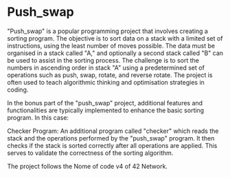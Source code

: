 # Push_swap

"Push_swap" is a popular programming project that involves creating a sorting program. The objective is to sort data on a stack with a limited set of instructions, using the least number of moves possible. The data must be organised in a stack called "A," and optionally a second stack called "B" can be used to assist in the sorting process. The challenge is to sort the numbers in ascending order in stack "A" using a predetermined set of operations such as push, swap, rotate, and reverse rotate. The project is often used to teach algorithmic thinking and optimisation strategies in coding.

In the bonus part of the "push_swap" project, additional features and functionalities are typically implemented to enhance the basic sorting program. In this case:

Checker Program: An additional program called "checker" which reads the stack and the operations performed by the "push_swap" program. It then checks if the stack is sorted correctly after all operations are applied. This serves to validate the correctness of the sorting algorithm.

The project follows the Nome of code v4 of 42 Network. 
